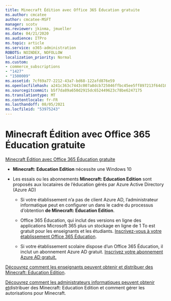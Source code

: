 ```yaml
---
title: Minecraft Édition avec Office 365 Éducation gratuite
ms.author: cmcatee
author: cmcatee-MSFT
manager: scotv
ms.reviewer: jkinma, jmueller
ms.date: 04/21/2020
ms.audience: ITPro
ms.topic: article
ms.service: o365-administration
ROBOTS: NOINDEX, NOFOLLOW
localization_priority: Normal
ms.custom:
- commerce_subscriptions
- "1427"
- "1500009"
ms.assetid: 7cf69a77-2212-43a7-bd68-122afd876e59
ms.openlocfilehash: a241c363c7443c007a8dcb725046ffbc45ee5ff897213f64d109eab8a4fc4ff4
ms.sourcegitcommit: b5f7da89a650d2915dc652449623c78be6247175
ms.translationtype: MT
ms.contentlocale: fr-FR
ms.lasthandoff: 08/05/2021
ms.locfileid: "53975243"
---
```

# <a name="minecraft-edition-with-office-365-education-for-free"></a>Minecraft Édition avec Office 365 Éducation gratuite

[Minecraft Édition avec Office 365 Éducation gratuite](https://docs.microsoft.com/education/windows/get-minecraft-for-education)
  
- **Minecraft: Education Edition** nécessite une Windows 10

- Les essais ou les abonnements **Minecraft: Education Edition** sont proposés aux locataires de l’éducation gérés par Azure Active Directory (Azure AD)

  - Si votre établissement n’a pas de [](https://docs.microsoft.com/education/windows/school-get-minecraft) client Azure AD, l’administrateur informatique peut en configurer un dans le cadre du processus d’obtention **de Minecraft: Education Edition**.

  - Office 365 Éducation, qui inclut des versions en ligne des applications Microsoft 365 plus un stockage en ligne de 1 To est gratuit pour les enseignants et les étudiants. [Inscrivez-vous à votre établissement Office 365 Éducation](https://www.microsoft.com/education/products/office).

  - Si votre établissement scolaire dispose d’un Office 365 Éducation, il inclut un abonnement Azure AD gratuit. [Inscrivez votre abonnement Azure AD gratuit.](https://msdn.microsoft.com/library/windows/hardware/mt703369%28v=vs.85%29.aspx)

[Découvrez comment les enseignants peuvent obtenir et distribuer des Minecraft: Education Edition](https://docs.microsoft.com/education/windows/teacher-get-minecraft).
  
[Découvrez comment les administrateurs informatiques peuvent obtenir et](https://docs.microsoft.com/education/windows/school-get-minecraft)distribuer des Minecraft: Education Edition et comment gérer les autorisations pour Minecraft.